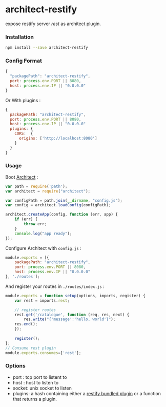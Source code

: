 architect-restify
=================

expose restify server *rest* as architect plugin. 

### Installation

```sh
npm install --save architect-restify
```
### Config Format 

```js
{
  "packagePath": "architect-restify",
  port: process.env.PORT || 8080,
  host: process.env.IP || "0.0.0.0"
}
```

Or With plugins :

```js
{
  packagePath: "architect-restify",
  port: process.env.PORT || 8080,
  host: process.env.IP || "0.0.0.0"
  plugins: {
    CORS:  {
      origins: ['http://localhost:8080']
    }
  }
}
```



### Usage

Boot [Architect](https://github.com/c9/architect) :

```js
var path = require('path');
var architect = require("architect");

var configPath = path.join(__dirname, "config.js");
var config = architect.loadConfig(configPath);

architect.createApp(config, function (err, app) {
    if (err) {
        throw err;
    }
    console.log("app ready");
});
```

Configure Architect with `config.js` :

```js
module.exports = [{
    packagePath: "architect-restify",
    port: process.env.PORT || 8080,
    host: process.env.IP || "0.0.0.0"
}, './routes'];
```
 
And register your routes in `./routes/index.js` :

```js
module.exports = function setup(options, imports, register) {
    var rest = imports.rest;

    // register routes 
    rest.get('/catalogue', function (req, res, next) {
        res.write("{'message':'hello, world'}");
	res.end();
    });
    
    register();
};
// Consume rest plugin
module.exports.consumes=['rest'];
```

### Options
* port : tcp port to listent to
* host : host to listen to
* socket: unix socket to listen
* plugins: a hash containing either a [restify bundled plugin](http://mcavage.me/node-restify/#Bundled-Plugins) or a function that returns a plugin.